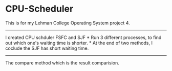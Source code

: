 # CPU-Scheduler
This is for my Lehman College Operating System project 4.
******
I created CPU schduler FSFC and SJF
*
Run 3 different processes, to find out which one's waiting time is shorter. 
*
At the end of two methods, I coclude the SJF has short waiting time. 

************
The compare method which is the result comparision. 
